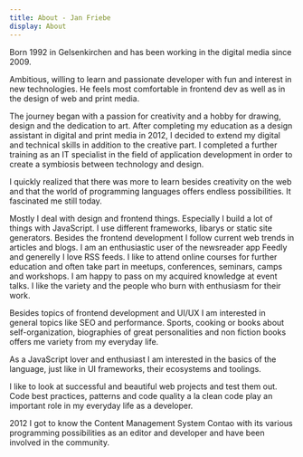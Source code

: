 ```yaml
---
title: About - Jan Friebe
display: About
---
```


Born 1992 in Gelsenkirchen and has been working in the digital media since 2009.

Ambitious, willing to learn and passionate developer with fun and interest in new technologies. He feels most comfortable in frontend dev as well as in the design of web and print media.

The journey began with a passion for creativity and a hobby for drawing, design and the dedication to art. After completing my education as a design assistant in digital and print media in 2012, I decided to extend my digital and technical skills in addition to the creative part. I completed a further training as an IT specialist in the field of application development in order to create a symbiosis between technology and design.

I quickly realized that there was more to learn besides creativity on the web and that the world of programming languages offers endless possibilities. It fascinated me still today.

Mostly I deal with design and frontend things. Especially I build a lot of things with JavaScript. I use different frameworks, libarys or static site generators. Besides the frontend development I follow current web trends in articles and blogs. I am an enthusiastic user of the newsreader app Feedly and generelly I love RSS feeds. I like to attend online courses for further education and often take part in meetups, conferences, seminars, camps and workshops. I am happy to pass on my acquired knowledge at event talks. I like the variety and the people who burn with enthusiasm for their work.

Besides topics of frontend development and UI/UX I am interested in general topics like SEO and performance. Sports, cooking or books about self-organization, biographies of great personalities and non fiction books offers me variety from my everyday life.

As a JavaScript lover and enthusiast I am interested in the basics of the language, just like in UI frameworks, their ecosystems and toolings.

I like to look at successful and beautiful web projects and test them out. Code best practices, patterns and code quality a la clean code play an important role in my everyday life as a developer.

2012 I got to know the Content Management System Contao with its various programming possibilities as an editor and developer and have been involved in the community.
